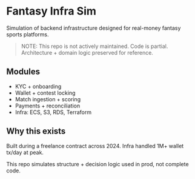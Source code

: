 # Fantasy Infra Sim

Simulation of backend infrastructure designed for real-money fantasy sports platforms.

> NOTE: This repo is not actively maintained. Code is partial. Architecture + domain logic preserved for reference.

## Modules

- KYC + onboarding
- Wallet + contest locking
- Match ingestion + scoring
- Payments + reconciliation
- Infra: ECS, S3, RDS, Terraform

## Why this exists

Built during a freelance contract across 2024. Infra handled 1M+ wallet tx/day at peak.

This repo simulates structure + decision logic used in prod, not complete code.

